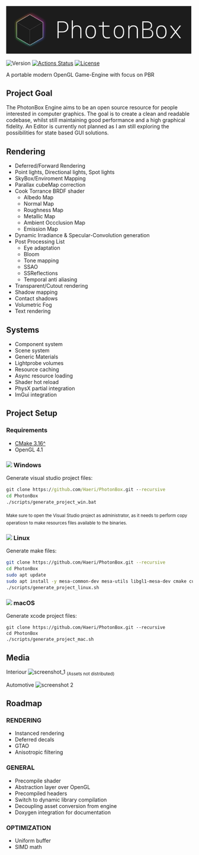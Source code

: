 
<img src="./doc/img/title.png" width="500">

![Version](https://img.shields.io/badge/dynamic/json?url=https://raw.githubusercontent.com/Haeri/PhotonBox/master/vcpkg.json&label=version&query=$['version-string']&color=blue)
[![Actions Status](https://github.com/Haeri/PhotonBox/workflows/C++%20Builder/badge.svg)](https://github.com/Haeri/PhotonBox/actions)
[![License](https://img.shields.io/github/license/Haeri/PhotonBox.svg)](https://github.com/Haeri/PhotonBox/blob/master/LICENSE)

A portable modern OpenGL Game-Engine with focus on PBR

## Project Goal

The PhotonBox Engine aims to be an open source resource for people interested in computer graphics. The goal is to create a clean and readable codebase, whilst still maintaining good performance and a high graphical fidelity. An Editor is currently not planned as I am still exploring the possibilities for state based GUI solutions.

## Rendering

- Deferred/Forward Rendering
- Point lights, Directional lights, Spot lights
- SkyBox/Enviroment Mapping
- Parallax cubeMap correction
- Cook Torrance BRDF shader
  - Albedo Map
  - Normal Map
  - Roughness Map
  - Metallic Map
  - Ambient Occclusion Map
  - Emission Map
- Dynamic Irradiance & Specular-Convolution generation
- Post Processing List
  - Eye adaptation
  - Bloom
  - Tone mapping
  - SSAO
  - SSReflections
  - Temporal anti aliasing
- Transparent/Cutout rendering
- Shadow mapping
- Contact shadows
- Volumetric Fog
- Text rendering

## Systems

- Component system
- Scene system
- Generic Materials
- Lightprobe volumes
- Resource caching
- Async resource loading
- Shader hot reload
- PhysX partial integration
- ImGui integration

## Project Setup

### Requirements
- [CMake 3.16^](https://cmake.org/download/) 
- OpenGL 4.1

### <img height="14" src="https://cdn-icons-png.flaticon.com/512/220/220215.png"> Windows

Generate visual studio project files:
```cmd
git clone https://github.com/Haeri/PhotonBox.git --recursive
cd PhotonBox
./scripts/generate_project_win.bat
```
<sub>Make sure to open the Visual Studio project as administrator, as it needs to perform copy operatiosn to make resources files available to the binaries.</sub>


### <img height="18" src="https://cdn-icons-png.flaticon.com/512/226/226772.png"> Linux

Generate make files:
```sh
git clone https://github.com/Haeri/PhotonBox.git --recursive
cd PhotonBox
sudo apt update
sudo apt install -y mesa-common-dev mesa-utils libgl1-mesa-dev cmake curl unzip tar 
./scripts/generate_project_linux.sh
```


### <img height="18" src="https://cdn-icons-png.flaticon.com/512/179/179309.png"> macOS

Generate xcode project files:
```bas
git clone https://github.com/Haeri/PhotonBox.git --recursive
cd PhotonBox
./scripts/generate_project_mac.sh
```

## Media

Interiour
![screenshot_1](https://user-images.githubusercontent.com/7956606/35122763-2d3a2934-fca0-11e7-8f38-552fcc106b7e.png)
<sub>(Assets not distributed)</sub>

Automotive
![screenshot 2](https://user-images.githubusercontent.com/7956606/43651128-d3b01440-9741-11e8-9224-c5bded3dedce.png)


## Roadmap

### RENDERING

- Instanced rendering
- Deferred decals
- GTAO
- Anisotropic filtering

### GENERAL

- Precompile shader
- Abstraction layer over OpenGL
- Precompiled headers
- Switch to dynamic library compilation
- Decoupling asset conversion from engine
- Doxygen integration for documentation

### OPTIMIZATION

- Uniform buffer
- SIMD math
